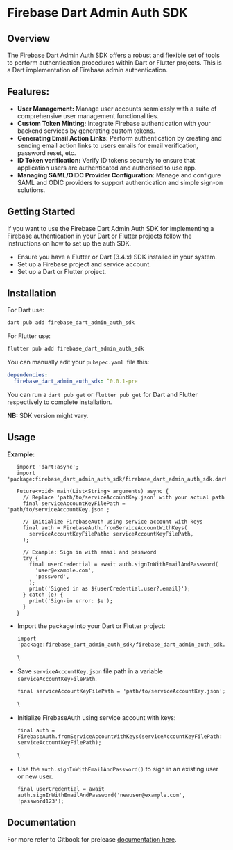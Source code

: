 # Firebase Dart Admin Auth SDK

## Overview

The Firebase Dart Admin Auth SDK offers a robust and flexible set of tools to perform authentication procedures within Dart or Flutter projects. This is a Dart implementation of Firebase admin authentication.

## Features:

* **User Management:** Manage user accounts seamlessly with a suite of comprehensive user management functionalities.
* **Custom Token Minting:** Integrate Firebase authentication with your backend services by generating custom tokens.
* **Generating Email Action Links:** Perform authentication by creating and sending email action links to users emails for email verification, password reset, etc.
* **ID Token verification:** Verify ID tokens securely to ensure that application users are authenticated and authorised to use app.
* **Managing SAML/OIDC Provider Configuration**: Manage and configure SAML and ODIC providers to support authentication and simple sign-on solutions.

## Getting Started

If you want to use the Firebase Dart Admin Auth SDK for implementing a Firebase authentication in your Dart or Flutter projects follow the instructions on how to set up the auth SDK.

* Ensure you have a Flutter or Dart (3.4.x) SDK installed in your system.
* Set up a Firebase project and service account.
* Set up a Dart or Flutter project.

## Installation

For Dart use:

```bash
dart pub add firebase_dart_admin_auth_sdk
```


For Flutter use:

```javascript
flutter pub add firebase_dart_admin_auth_sdk
```


You can manually edit your `pubspec.yaml `file this:

```yaml
dependencies:
  firebase_dart_admin_auth_sdk: ^0.0.1-pre
```

You can run a `dart pub get` or `flutter pub get` for Dart and Flutter respectively to complete installation.

**NB:** SDK version might vary. 

## Usage

**Example:**

```
   import 'dart:async';
   import 'package:firebase_dart_admin_auth_sdk/firebase_dart_admin_auth_sdk.dart';

   Future<void> main(List<String> arguments) async {
     // Replace 'path/to/serviceAccountKey.json' with your actual path
     final serviceAccountKeyFilePath = 'path/to/serviceAccountKey.json';

     // Initialize FirebaseAuth using service account with keys
     final auth = FirebaseAuth.fromServiceAccountWithKeys(
       serviceAccountKeyFilePath: serviceAccountKeyFilePath,
     );

     // Example: Sign in with email and password
     try {
       final userCredential = await auth.signInWithEmailAndPassword(
         'user@example.com',
         'password',
       );
       print('Signed in as ${userCredential.user?.email}');
     } catch (e) {
       print('Sign-in error: $e');
     }
   }
```


* Import the package into your Dart or Flutter project:

  ```
  import 'package:firebase_dart_admin_auth_sdk/firebase_dart_admin_auth_sdk.dart';
  ```

  \
* Save `serviceAccountKey.json` file path in a variable `serviceAccountKeyFilePath`.

  ```
  final serviceAccountKeyFilePath = 'path/to/serviceAccountKey.json';
  ```

  \
* Initialize FirebaseAuth using service account with keys:

  ```
  final auth = FirebaseAuth.fromServiceAccountWithKeys(serviceAccountKeyFilePath: serviceAccountKeyFilePath);
  ```

  \
* Use the `auth.signInWithEmailAndPassword()` to sign in an existing user or new user.

  ```
  final userCredential = await auth.signInWithEmailAndPassword('newuser@example.com', 'password123');
  ```


## Documentation

For more refer to Gitbook for prelease [documentation here](https://aortem.gitbook.io/firebase-dart-auth-admin-sdk/).



